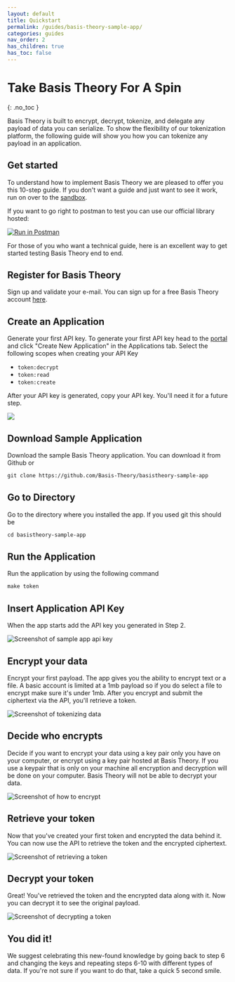 ```yaml
---
layout: default
title: Quickstart
permalink: /guides/basis-theory-sample-app/
categories: guides
nav_order: 2
has_children: true
has_toc: false
---
```

# Take Basis Theory For A Spin
{: .no_toc }

Basis Theory is built to encrypt, decrypt, tokenize, and delegate any payload of data you can serialize. To show the flexibility of our tokenization platform, the following guide will show you how you can tokenize any payload in an application.


## Get started

To understand how to implement Basis Theory we are pleased to offer you this 10-step guide. If you don't want a guide and just want to see it work, run on over to the [sandbox](https://portal.basistheory.com/sandbox). 

If you want to go right to postman to test you can use our official library hosted: 

[![Run in Postman](https://run.pstmn.io/button.svg)](https://app.getpostman.com/run-collection/14036973-d1c59e9d-81cb-4d06-b4d9-5b66bdd060b2?action=collection%2Ffork&collection-url=entityId%3D14036973-d1c59e9d-81cb-4d06-b4d9-5b66bdd060b2%26entityType%3Dcollection%26workspaceId%3Dcca928dd-d01d-4c7d-9002-84d5f2b33a63#?env%5BProd%5D=W3sia2V5IjoiYnRfYXBpX2hvc3RuYW1lIiwidmFsdWUiOiJhcGkuYmFzaXN0aGVvcnkuY29tIiwiZW5hYmxlZCI6dHJ1ZX0seyJrZXkiOiJidF9tYW5hZ2VtZW50X2FwaV9rZXkiLCJ2YWx1ZSI6IiIsImVuYWJsZWQiOnRydWV9LHsia2V5IjoiYnRfYXBpX2tleSIsInZhbHVlIjoiIiwiZW5hYmxlZCI6dHJ1ZX0seyJrZXkiOiJiYW5rX3JlYWN0b3JfaWQiLCJ2YWx1ZSI6IiIsImVuYWJsZWQiOnRydWV9LHsia2V5IjoiY2FyZF9yZWFjdG9yX2lkIiwidmFsdWUiOiIiLCJlbmFibGVkIjp0cnVlfV0=)

For those of you who want a technical guide, here is an excellent way to get started testing Basis Theory end to end.


## Register for Basis Theory

Sign up and validate your e-mail. You can sign up for a free Basis Theory account [here](https://portal.basistheory.com/register).

## Create an Application

Generate your first API key. To generate your first API key head to the [portal](https://portal.basistheory.com/applications) and click "Create New Application" in the Applications tab. Select the following scopes when creating your API Key

- `token:decrypt`
- `token:read`
- `token:create`

After your API key is generated, copy your API key. You'll need it for a future step.

<img src="/assets/images/quickstart/capture_api_key.png">

## Download Sample Application

Download the sample Basis Theory application. You can download it from Github or 

```html
git clone https://github.com/Basis-Theory/basistheory-sample-app
```

## Go to Directory

Go to the directory where you installed the app. If you used git this should be 
```html
cd basistheory-sample-app
```
## Run the Application

Run the application by using the following command 
```html
make token
```

## Insert Application API Key

When the app starts add the API key you generated in Step 2.

![Screenshot of sample app api key](/assets/images/quickstart/step_6.png "Screenshot of sample app api key")

## Encrypt your data

Encrypt your first payload. The app gives you the ability to encrypt text or a file. A basic account is limited at a 1mb payload so if you do select a file to encrypt make sure it's under 1mb. After you encrypt and submit the ciphertext via the API, you'll retrieve a token.

![Screenshot of tokenizing data ](/assets/images/quickstart/step_7.png "tokenizing data")

## Decide who encrypts

Decide if you want to encrypt your data using a key pair only you have on your computer, or encrypt using a key pair hosted at Basis Theory. If you use a keypair that is only on your machine all encryption and decryption will be done on your computer. Basis Theory will not be able to decrypt your data.

![Screenshot of how to encrypt](/assets/images/quickstart/step_8.png "Screenshot of how to encrypt")

## Retrieve your token

Now that you've created your first token and encrypted the data behind it. You can now use the API to retrieve the token and the encrypted ciphertext.

![Screenshot of retrieving a token](/assets/images/quickstart/step_9.png "Screenshot of how to encrypt")

## Decrypt your token

Great! You've retrieved the token and the encrypted data along with it. Now you can decrypt it to see the original payload.

![Screenshot of decrypting a token](/assets/images/quickstart/step_10.png "Screenshot of decrypting a token")

## You did it! 

We suggest celebrating this new-found knowledge by going back to step 6 and changing the keys and repeating steps 6-10 with different types of data. If you're not sure if you want to do that, take a quick 5 second smile.